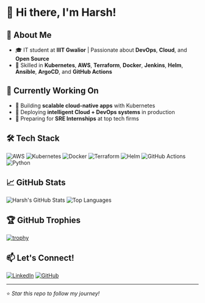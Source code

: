 # 👋 Hi there, I'm Harsh!

## 🚀 About Me
- 🎓 IT student at **IIIT Gwalior** | Passionate about **DevOps**, **Cloud**, and **Open Source**
- 🔧 Skilled in **Kubernetes**, **AWS**, **Terraform**, **Docker**, **Jenkins**, **Helm**, **Ansible**, **ArgoCD**, and **GitHub Actions**

## 💼 Currently Working On
- 🚀 Building **scalable cloud-native apps** with Kubernetes  
- 🤖 Deploying **intelligent Cloud + DevOps systems** in production  
- 🌱 Preparing for **SRE Internships** at top tech firms  

## 🛠️ Tech Stack
![AWS](https://img.shields.io/badge/AWS-orange?style=flat&logo=amazonaws)
![Kubernetes](https://img.shields.io/badge/Kubernetes-blue?style=flat&logo=kubernetes)
![Docker](https://img.shields.io/badge/Docker-2496ED?style=flat&logo=docker)
![Terraform](https://img.shields.io/badge/Terraform-5C4EE5?style=flat&logo=terraform)
![Helm](https://img.shields.io/badge/Helm-0F1689?style=flat&logo=helm)
![GitHub Actions](https://img.shields.io/badge/GitHub_Actions-2088FF?style=flat&logo=githubactions)
![Python](https://img.shields.io/badge/Python-3670A0?style=flat&logo=python)

## 📈 GitHub Stats
![Harsh's GitHub Stats](https://github-profile-summary-cards.vercel.app/api/cards/stats?username=arshjerry&theme=radical)
![Top Languages](https://github-profile-summary-cards.vercel.app/api/cards/repos-per-language?username=arshjerry&theme=radical)

## 🏆 GitHub Trophies
[![trophy](https://github-profile-trophy.vercel.app/?username=arshjerry&theme=radical)](https://github.com/ryo-ma/github-profile-trophy)

## 📫 Let's Connect!
[![LinkedIn](https://img.shields.io/badge/LinkedIn-blue?style=flat&logo=linkedin)](https://www.linkedin.com/in/jerry008/)
[![GitHub](https://img.shields.io/badge/GitHub-%2312100E.svg?style=flat&logo=github&logoColor=white)](https://github.com/arshjerry)

---

⭐️ *Star this repo to follow my journey!*

